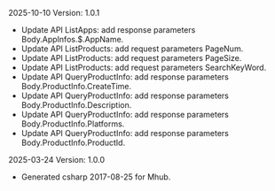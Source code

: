 2025-10-10 Version: 1.0.1
- Update API ListApps: add response parameters Body.AppInfos.$.AppName.
- Update API ListProducts: add request parameters PageNum.
- Update API ListProducts: add request parameters PageSize.
- Update API ListProducts: add request parameters SearchKeyWord.
- Update API QueryProductInfo: add response parameters Body.ProductInfo.CreateTime.
- Update API QueryProductInfo: add response parameters Body.ProductInfo.Description.
- Update API QueryProductInfo: add response parameters Body.ProductInfo.Platforms.
- Update API QueryProductInfo: add response parameters Body.ProductInfo.ProductId.


2025-03-24 Version: 1.0.0
- Generated csharp 2017-08-25 for Mhub.


